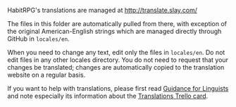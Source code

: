 HabitRPG's translations are managed at http://translate.slay.com/

The files in this folder are automatically pulled from there, with exception of the original American-English strings
which are managed directly through GitHub in `locales/en`.

When you need to change any text, edit only the files in `locales/en`. Do not edit files in any other locales directory.
You do not need to request that your changes be translated; changes are automatically copied to the translation website
on a regular basis.

If you want to help with translations, please first
read [Guidance for Linguists](http://slay.fandom.com/wiki/Guidance_for_Linguists) and note especially its information
about the [Translations Trello card](https://trello.com/c/SvTsLdRF/12-translations).
